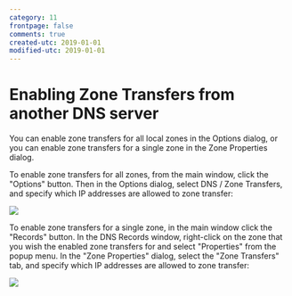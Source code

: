 ```yaml
---
category: 11
frontpage: false
comments: true
created-utc: 2019-01-01
modified-utc: 2019-01-01
---
```

# Enabling Zone Transfers from another DNS server

You can enable zone transfers for all local zones in the Options dialog, or you can enable zone transfers for a single zone in the Zone Properties dialog.

To enable zone transfers for all zones, from the main window, click the "Options" button. Then in the Options dialog, select DNS / Zone Transfers, and specify which IP addresses are allowed to zone transfer:

![](img/41/1.png)

To enable zone transfers for a single zone, in the main window click the "Records" button. In the DNS Records window, right-click on the zone that you wish the enabled zone transfers for and select "Properties" from the popup menu. In the "Zone Properties" dialog, select the "Zone Transfers" tab, and specify which IP addresses are allowed to zone transfer:

![](img/41/2.png)

